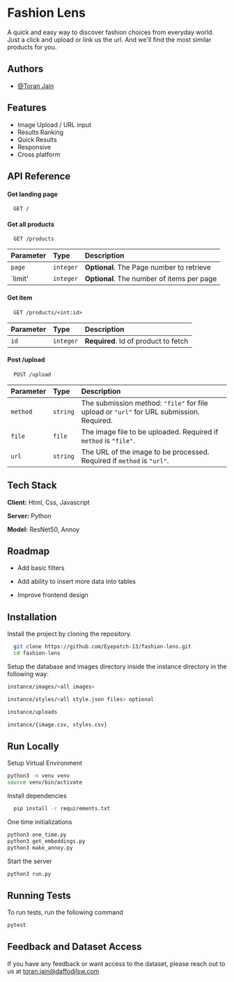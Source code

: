 
# Fashion Lens

A quick and easy way to discover fashion choices from everyday world. Just a click and upload or link us the url. And we'll find the most similar products for you.




## Authors

- [@Toran Jain](https://github.com/Eyepatch-13)


## Features

- Image Upload / URL input
- Results Ranking
- Quick Results
- Responsive
- Cross platform


## API Reference

#### Get landing page

```http
  GET /
```

#### Get all products

```http
  GET /products
```

| Parameter | Type     | Description                       |
| :-------- | :------- | :-------------------------------- |
| `page`    | `integer`| **Optional**. The Page number to retrieve |
| `limit'   | `integer`| **Optional**. The number of items per page |

#### Get item

```http
  GET /products/<int:id>
```

| Parameter | Type     | Description                       |
| :-------- | :------- | :-------------------------------- |
| `id`      | `integer` | **Required**. Id of product to fetch |

#### Post /upload

```http
  POST /upload

```

| Parameter     | Type     | Description                                                             |
| :------------ | :------- | :---------------------------------------------------------------------- |
| `method`      | `string` | The submission method: `"file"` for file upload or `"url"` for URL submission. Required. |
| `file`        | `file`   | The image file to be uploaded. Required if `method` is `"file"`.        |
| `url`         | `string` | The URL of the image to be processed. Required if `method` is `"url"`.  |




## Tech Stack

**Client:** Html, Css, Javascript

**Server:** Python

**Model:** ResNet50, Annoy
## Roadmap

- Add basic filters

- Add ability to insert more data into tables

- Improve frontend design


## Installation

Install the project by cloning the repository.

```bash
  git clone https://github.com/Eyepatch-13/fashion-lens.git
  cd fashion-lens
```

Setup the database and images directory inside the instance directory in the following way:

 ```bash
instance/images/<all images>

instance/styles/<all style.json files> optional

instance/uploads

instance/{image.csv, styles.csv}
```
    
## Run Locally

Setup Virtual Environment

```bash
python3 -m venv venv
source venv/bin/activate
```

Install dependencies

```bash
  pip install -r requirements.txt
```

One time initializations

```bash
python3 one_time.py
python3 get_embeddings.py
python3 make_annoy.py
```

Start the server

```bash
python3 run.py
```


## Running Tests

To run tests, run the following command

```bash
pytest
```


## Feedback and Dataset Access

If you have any feedback or want access to the dataset, please reach out to us at toran.jain@daffodilsw.com

